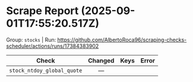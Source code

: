 # Scrape Report (2025-09-01T17:55:20.517Z)

Group: `stocks`  |  Run: https://github.com/AlbertoRoca96/scraping-checks-scheduler/actions/runs/17384383902

| Check | Changed | Keys | Error |
|---|:---:|:--|:--|
| `stock_ntdoy_global_quote` | — |  |  |
